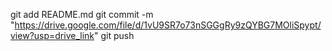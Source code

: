 git add README.md
git commit -m "https://drive.google.com/file/d/1vU9SR7o73nSGGgRy9zQYBG7MOliSpypt/view?usp=drive_link"
git push
